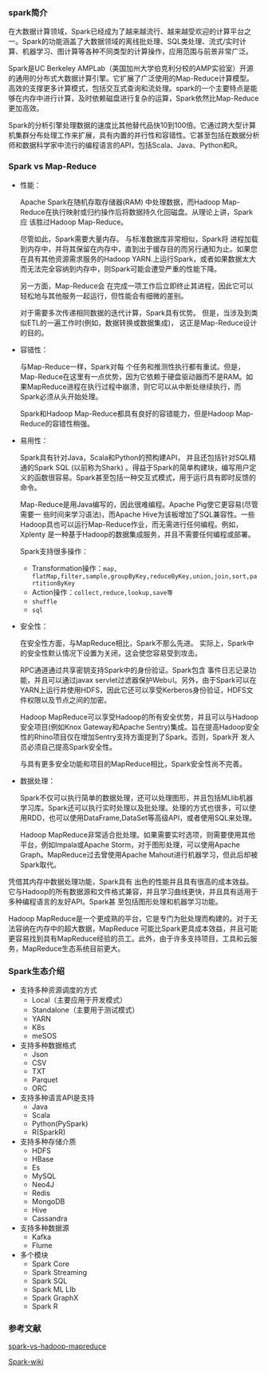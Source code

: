 ### spark简介

在大数据计算领域，Spark已经成为了越来越流行、越来越受欢迎的计算平台之一。Spark的功能涵盖了大数据领域的离线批处理、SQL类处理、流式/实时计算、机器学习、图计算等各种不同类型的计算操作，应用范围与前景非常广泛。

Spark是UC Berkeley AMPLab（美国加州大学伯克利分校的AMP实验室）开源的通用的分布式大数据计算引擎。它扩展了广泛使用的Map-Reduce计算模型。高效的支撑更多计算模式，包括交互式查询和流处理。spark的一个主要特点是能够在内存中进行计算，及时依赖磁盘进行复杂的运算，Spark依然比Map-Reduce更加高效。

Spark的分析引擎处理数据的速度比其他替代品快10到100倍。它通过跨大型计算机集群分布处理工作来扩展，具有内置的并行性和容错性。它甚至包括在数据分析师和数据科学家中流行的编程语言的API，包括Scala、Java、Python和R。

### Spark vs Map-Reduce

* 性能：

  Apache Spark在随机存取存储器(RAM) 中处理数据，而Hadoop Map-Reduce在执行映射或归约操作后将数据持久化回磁盘。从理论上讲，Spark应 该胜过Hadoop Map-Reduce。

  尽管如此，Spark需要大量内存。 与标准数据库非常相似，Spark将 进程加载到内存中，并将其保留在内存中，直到出于缓存目的而另行通知为止。如果您在具有其他资源需求服务的Hadoop YARN.上运行Spark，或者如果数据太大而无法完全容纳到内存中，则Spark可能会遭受严重的性能下降。

  另一方面，Map-Reduce会 在完成一项工作后立即终止其进程，因此它可以轻松地与其他服务一起运行，但性能会有细微的差别。

  对于需要多次传递相同数据的迭代计算，Spark具有优势。 但是，当涉及到类似ETL的一遍工作时(例如，数据转换或数据集成)， 这正是Map-Reduce设计的目的。

* 容错性：

  与Map-Reduce一样，Spark对每 个任务和推测性执行都有重试。但是，Map-Reduce在这里有一点优势，因为它依赖于硬盘驱动器而不是RAM。如果MapReduce进程在执行过程中崩溃，则它可以从中断处继续执行，而Spark必须从头开始处理。

  Spark和Hadoop Map-Reduce都具有良好的容错能力，但是Hadoop Map-Reduce的容错性稍强。

* 易用性：

  Spark具有针对Java，Scala和Python的预构建API， 并且还包括针对SQL精通的Spark SQL (以前称为Shark) 。得益于Spark的简单构建块，编写用户定义的函数很容易。Spark甚至包括一种交互式模式，用于运行具有即时反馈的命令。

  Map-Reduce是用Java编写的，因此很难编程。Apache Pig使它更容易(尽管需要一 些时间来学习语法)，而Apache Hive为该板增加了SQL兼容性。一些Hadoop具也可以运行Map-Reduce作业，而无需进行任何编程。例如，Xplenty 是一种基于Hadoop的数据集成服务，并且不需要任何编程或部署。

  Spark支持很多操作：

  * Transformation操作：`map, flatMap,filter,sample,groupByKey,reduceByKey,union,join,sort,partitionByKey`
  * Action操作：`collect,reduce,lookup,save等`
  * `shuffle`
  * `sql`

* 安全性：

  在安全性方面，与MapReduce相比，Spark不那么先进。 实际上，Spark中的安全性默认情况下设置为关闭，这会使您容易受到攻击。

  RPC通道通过共享密钥支持Spark中的身份验证。Spark包含 事件日志记录功能，并且可以通过javax servlet过滤器保护Web∪l。另外，由于Spark可以在YARN上运行并使用HDFS，因此它还可以享受Kerberos身份验证，HDFS文件权限以及节点之间的加密。

  Hadoop MapReduce可以享受Hadoop的所有安全优势，并且可以与Hadoop安全项目(例如Knox Gateway和Apache Sentry)集成。旨在提高Hadoop安全性的Rhino项目仅在增加Sentry支持方面提到了Spark。否则，Spark开 发人员必须自己提高Spark安全性。

  与具有更多安全功能和项目的MapReduce相比，Spark安全性尚不完善。

* 数据处理：

  Spark不仅可以执行简单的数据处理，还可以处理图形，并且包括MLlib机器学习库。Spark还可以执行实时处理以及批处理。处理的方式也很多，可以使用RDD，也可以使用DataFrame,DataSet等高级API，或者使用SQL来处理。

  Hadoop MapReduce非常适合批处理。如果需要实时选项，则需要使用其他平台，例如Impala或Apache Storm，对于图形处理，可以使用Apache Graph。MapReduce过去曾使用Apache Mahout进行机器学习，但此后却被Spark取代。

凭借其内存中数据处理功能，Spark具有 出色的性能并且具有很高的成本效益。它与Hadoop的所有数据源和文件格式兼容，并且学习曲线更快，并且具有适用于多种编程语言的友好API。Spark甚 至包括图形处理和机器学习功能。

Hadoop MapReduce是一个更成熟的平台，它是专门为批处理而构建的。对于无法容纳在内存中的超大数据，MapReduce 可能比Spark更具成本效益，并且可能更容易找到具有MapReduce经验的员工。此外，由于许多支持项目，工具和云服务，MapReduce生态系统目前更大。

### Spark生态介绍

* 支持多种资源调度的方式
  * Local（主要应用于开发模式）
  * Standalone（主要用于测试模式）
  * YARN
  * K8s
  * meSOS
* 支持多种数据格式
  * Json
  * CSV
  * TXT
  * Parquet
  * ORC
* 支持多种语言API是支持
  * Java
  * Scala
  * Python(PySpark)
  * R(SparkR)
* 支持多种存储介质
  * HDFS
  * HBase
  * Es
  * MySQL
  * Neo4J
  * Redis
  * MongoDB
  * Hive
  * Cassandra
* 支持多种数据源
  * Kafka
  * Flume
* 多个模块
  * Spark Core
  * Spark Streaming
  * Spark SQL
  * Spark ML LIb
  * Spark GraphX
  * Spark R

### 参考文献

[spark-vs-hadoop-mapreduce](https://www.xplenty.com/blog/apache-spark-vs-hadoop-mapreduce/)

[Spark-wiki](https://en.wikipedia.org/wiki/Apache_Spark)

